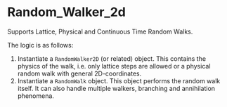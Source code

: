 # Random_Walker_2d
 Supports Lattice, Physical and Continuous Time Random Walks.
 
 The logic is as follows:
 1. Instantiate a ```RandomWalker2D``` (or related) object. This contains the physics of the walk, i.e. only lattice steps are allowed or a physical random walk with general 2D-coordinates.
 2. Instantiate a ```RandomWalk``` object. This object performs the random walk itself. It can also handle multiple walkers, branching and annihilation phenomena.
